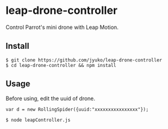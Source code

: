 # leap-drone-controller
Control Parrot's mini drone with Leap Motion.

## Install

```
$ git clone https://github.com/jyuko/leap-drone-controller
$ cd leap-drone-controller && npm install
```

## Usage
Before using, edit the uuid of drone.
```
var d = new RollingSpider({uuid:"xxxxxxxxxxxxxxxx"});
```

```
$ node leapController.js
```
